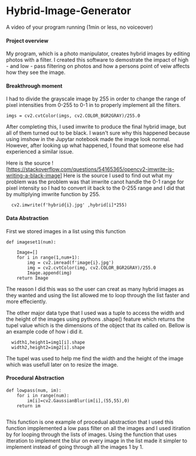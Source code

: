 # Hybrid-Image-Generator

 A video of your program running (1min or less, no voiceover)


#### Project overview
My program, which is a photo manipulator, creates hybrid images by editing photos with a filter. I created this software to demostrate the impact of high - and low - pass filtering on photos and how a persons point of veiw affects how they see the image.

#### Breakthrough moment 
I had to divide the grayscale image by 255 in order to change the range of pixel intensities from 0-255 to 0-1 in to properly implement all the filters.
```
imgs = cv2.cvtColor(imgs, cv2.COLOR_BGR2GRAY)/255.0

```
After completing this, I used imwrite to produce the final hybrid image, but all of them turned out to be black. I wasn't sure why this happened because using imshow in the Jupytar notebook made the image look normal. However, after looking up what happened, I found that someone else had experienced a similar issue.

Here is the source ![https://stackoverflow.com/questions/54165365/opencv2-imwrite-is-writing-a-black-image] Here is the source I used to find out what my problem was the problem was that imwrite canot handle the 0-1 range for pixel intensity so I had to convert iit back to the 0-255 range and I did that by multiplying imwrite function by 255.

```
  cv2.imwrite(f'hybrid{i}.jpg' ,hybrid[i]*255)

```






#### Data Abstraction 
First we stored images in a list using this function
```
def imageset1(num):
    
    Image=[]
    for i in range(1,num+1):
        img = cv2.imread(f'image{i}.jpg')
        img = cv2.cvtColor(img, cv2.COLOR_BGR2GRAY)/255.0
        Image.append(img)
    return Image
```
The reason I did this was so the user  can creat as many hybrid images as they wanted and using the list allowed me to loop through the list faster and more effeciently.

The other major data type that I used was a tuple to access the width and the height of the images using pythons .shape() feature which returns the tupel value which is the dimensions of the object that its called on.
Bellow is an example code of how i did it.
```
  width1,height1=img1[i].shape
  width2,height2=img2[i].shape
```

The tupel was used to help me find the width and the height of the image which was usefull later on to resize the image.


#### Procedural Abstraction 
```
def lowpass(num, im):
    for i in range(num):
        im[i]=cv2.GaussianBlur(im[i],(55,55),0)
    return im
        
```
This function is one example of procedual abstraction that I used this function impplemented a low pass filter on all the images and I used itiration by for looping through the lists of images. Using the function that uses itteration  to implement the blur on every image in the list made it simpler to implement instead of going through all the images 1 by 1.

